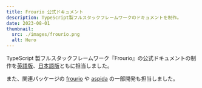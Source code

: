 ```yaml
---
title: Frourio 公式ドキュメント
description: TypeScript製フルスタックフレームワークのドキュメントを制作。
date: 2023-08-01
thumbnail:
  src: ./images/frourio.png
  alt: Hero
---
```


TypeScript 製フルスタックフレームワーク『Frourio』の公式ドキュメントの制作を[英語版](https://frourio.com)、[日本語版](https://ja.frourio.com)ともに担当しました。

また、関連パッケージの [frourio](https://www.npmjs.com/package/frourio) や [aspida](https://www.npmjs.com/package/aspida) の一部開発も担当しました。
